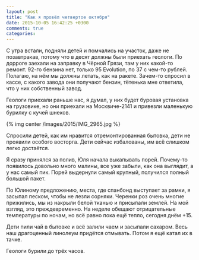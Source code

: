 ```yaml
---
layout: post
title: "Как я провёл четвертое октября"
date: 2015-10-05 16:42:25 +0300
comments: true
categories: 
---
```

С утра встали, подняли детей и помчались на участок, даже не позавтракав, потому что в десят должны были приехать геологи. По дорроге заехали на заправку в Чёрной Грязи, там у них какой-то ремонт. 92-го бензина нет, только 95 Evolution, по 37 с чем-то рублей. Полагаю, на нём мы должны летать, как на ракете. Зачем-то спросил в кассе, с какого завода они получают бензин, тётенька мне ответила, что у них собственный завод.

Геологи приехали раньше нас, я думал, у них будет буровая установка на грузовике, но они приехали на Москвиче-2141 и привезли маленькую бурилку с кучей шнеков.

{% img center /images/2015/IMG_2965.jpg %}

Спросили детей, как им нравится отремонтированная бытовка, дети не проявили особого восторга. Дети сейчас избалованы, им всё слишком легко достаётся.

Я сразу принялся за полив, Юля начала выкапывать порей. Почему-то появилось довольно много малины, все уже забыли, как она выглядит, а у нас самый пик. Порей выдернули самый крупный, получился полный большой пакет.

По Юлиному предложению, места, где спанбонд выступает за рамки, я засыпал песком, чтобы не лезли сорняки. Черенки роз очень многие прижились, мы из накрыли белой тканью и присыпали землей. На мой взгляд, это преждевременно. На неделе обещают отрицательные температуры по ночам, но всё равно пока ещё тепло, сегодня днём +15.

Дети пили чай в бытовке и всё залили чаем и засыпали сахаром. Весь наш драгоценный линолеум придётся отмывать. Потом я ещё катал их в тачке.

Геологи бурили до трёх часов. 